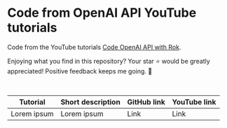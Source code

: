 # Code from OpenAI API YouTube tutorials

Code from the YouTube tutorials [Code OpenAI API with Rok](https://www.youtube.com/@codewithrok).

Enjoying what you find in this repository? Your star ⭐ would be greatly appreciated! Positive feedback keeps me going. 🚀

<br>

| Tutorial  | Short description | GitHub link | YouTube link |
| ------------- | ------------- | ------------- | ------------- |
| Lorem ipsum  | Lorem ipsum  | Link | Link |
